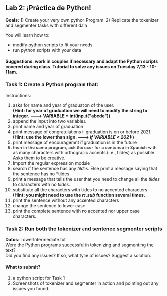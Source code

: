 ## Lab 2: ¡Práctica de Python! 

**Goals:** 1) Create your very own python Program. 2) Replicate the tokenizer and segmenter tasks with different data

You will learn how to:
- modify python scripts to fit your needs
- run python scripts with your data

#### Suggestions: work in couples if necessary and adapt the Python scripts covered during class. Tutorial to solve any issues on Tuesday 7/13 - 10-11am. 

### Task 1: Create a Python program that:
Instructions:
1. asks for name and year of graduation of the user. <br/>
            **(Hint: for year of graduation we will need to modify the string to integer. ---> VARIABLE = int(input("abcde"))**
2. append the input into two variables. 
3. print name and year of graduation
4. print message of congratulations if graduation is on or before 2021. <br/>
            **(Hint: use the lower than sign. ---> *if VARIABLE < 2021:*)**
5. print message of encouragemnt if graduation is in the future
6. then in the same program, ask the user for a sentence in Spanish with as many characters with orthograpic accents (i.e., tildes) as possible. Asks them to be creative. 
7. Import the regular expression module
8. search if the sentence has any *tildes*. Else print a message saying that the sentence has no *tildes
9. print a message that tells the user that you need to change all the *tildes* to characters with no *tildes*. 
10. substitute all the characters with tildes to no accented characters <br/>
           **(Hint: you might need to use the *re.sub* function several times.**
11. print the sentence without any accented characters
12. change the sentence to lower case
13. print the complete sentence with no accented nor upper case characters. 


### Task 2: Run both the tokenizer and sentence segmenter scripts <br/>
**Datos**: LowerIntermediate.txt <br/>
Were the Python programs successful in tokenizing and segmenting the text?<br/>
Did you find any issues? If so, what type of issues? Suggest a solution. 

#### What to submit?
1. a python script for Task 1
2. Screenshots of tokenizer and segmenter in action and pointing out any issues you found.
